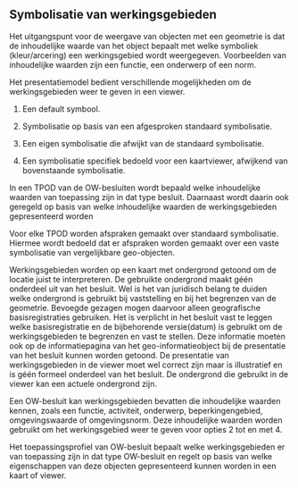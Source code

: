 Symbolisatie van werkingsgebieden
---------------------------------

Het uitgangspunt voor de weergave van objecten met een geometrie is dat de
inhoudelijke waarde van het object bepaalt met welke symboliek (kleur/arcering)
een werkingsgebied wordt weergegeven. Voorbeelden van inhoudelijke waarden zijn
een functie, een onderwerp of een norm.

Het presentatiemodel bedient verschillende mogelijkheden om de werkingsgebieden
weer te geven in een viewer.

1.  Een default symbool.

2.  Symbolisatie op basis van een afgesproken standaard symbolisatie.

3.  Een eigen symbolisatie die afwijkt van de standaard symbolisatie.

4.  Een symbolisatie specifiek bedoeld voor een kaartviewer, afwijkend van
    bovenstaande symbolisatie.

In een TPOD van de OW-besluiten wordt bepaald welke inhoudelijke waarden van
toepassing zijn in dat type besluit. Daarnaast wordt daarin ook geregeld op
basis van welke inhoudelijke waarden de werkingsgebieden gepresenteerd worden

Voor elke TPOD worden afspraken gemaakt over standaard symbolisatie. Hiermee
wordt bedoeld dat er afspraken worden gemaakt over een vaste symbolisatie van
vergelijkbare geo-objecten.

Werkingsgebieden worden op een kaart met ondergrond getoond om de locatie juist
te interpreteren. De gebruikte ondergrond maakt géén onderdeel uit van het
besluit. Wel is het van juridisch belang te duiden welke ondergrond is gebruikt
bij vaststelling en bij het begrenzen van de geometrie. Bevoegde gezagen mogen
daarvoor alleen geografische basisregistraties gebruiken. Het is verplicht in
het besluit vast te leggen welke basisregistratie en de bijbehorende
versie(datum) is gebruikt om de werkingsgebieden te begrenzen en vast te
stellen. Deze informatie moeten ook op de informatiepagina van het
geo-informatieobject bij de presentatie van het besluit kunnen worden getoond.
De presentatie van werkingsgebieden in de viewer moet wel correct zijn maar is
illustratief en is géén formeel onderdeel van het besluit. De ondergrond die
gebruikt in de viewer kan een actuele ondergrond zijn.

Een OW-besluit kan werkingsgebieden bevatten die inhoudelijke waarden kennen,
zoals een functie, activiteit, onderwerp, beperkingengebied, omgevingswaarde of
omgevingsnorm. Deze inhoudelijke waarden worden gebruikt om het werkingsgebied
weer te geven voor opties 2 tot en met 4.

Het toepassingsprofiel van OW-besluit bepaalt welke werkingsgebieden er van
toepassing zijn in dat type OW-besluit en regelt op basis van welke
eigenschappen van deze objecten gepresenteerd kunnen worden in een kaart of
viewer.
